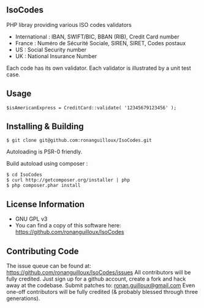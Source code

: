 IsoCodes
--------

PHP libray providing various ISO codes validators

* International : IBAN, SWIFT/BIC, BBAN (RIB), Credit Card number
* France : Numéro de Sécurité Sociale, SIREN, SIRET, Codes postaux
* US : Social Security number
* UK : National Insurance Number

Each code has its own validator.
Each validator is illustrated by a unit test case.

Usage
-----

    $isAmericanExpress = CreditCard::validate( '12345679123456' );


Installing & Building
---------------------

    $ git clone git@github.com:ronanguilloux/IsoCodes.git

Autoloading is PSR-0 friendly.

Build autoload using composer :

    $ cd IsoCodes
    $ curl http://getcomposer.org/installer | php
    $ php composer.phar install


License Information
-------------------

* GNU GPL v3
* You can find a copy of this software here: https://github.com/ronanguilloux/IsoCodes


Contributing Code
-----------------

The issue queue can be found at: https://github.com/ronanguilloux/IsoCodes/issues
All contributors will be fully credited. Just sign up for a github account, create a fork and hack away at the codebase.
Submit patches to: ronan.guilloux@gmail.com
Even one-off contributors will be fully credited (& probably blessed through three generations).

